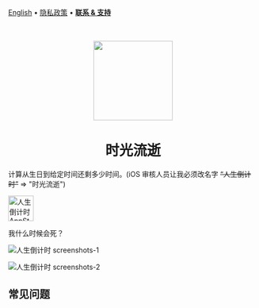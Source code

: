 [English](./README.md) • [隐私政策](./privacy-policy.md) • [**联系 & 支持**](https://wangchujiang.com/#/contact)

<div align="center">
	<br />
	<br />
	<img src="https://github.com/jaywcjlove/time-passage/assets/1680273/70bf83db-c1b0-4187-ad9c-dee7a99ab1ca" width="160" height="160">
	<h1>时光流逝</h1>
</div>

计算从生日到给定时间还剩多少时间。(iOS 审核人员让我必须改名字 ~~“人生倒计时”~~ => "时光流逝")

<a target="_blank" href="https://apps.apple.com/app/time-passage/id6479194014" title="人生倒计时 for macOS">
  <img alt="人生倒计时 AppStore" src="https://tools.applemediaservices.com/api/badges/download-on-the-mac-app-store/black/en-us?size=250x83&amp;releaseDate=1705968000" height="51">
</a>

我什么时候会死？

![人生倒计时 screenshots-1](https://github.com/jaywcjlove/life-countdown-time/assets/1680273/c5cf5ed7-b21a-44e3-be30-4d0858c9a5be)

![人生倒计时 screenshots-2](https://github.com/jaywcjlove/life-countdown-time/assets/1680273/fcdf35be-d72e-42d7-aaca-9ac5054cc5ae)

## 常见问题